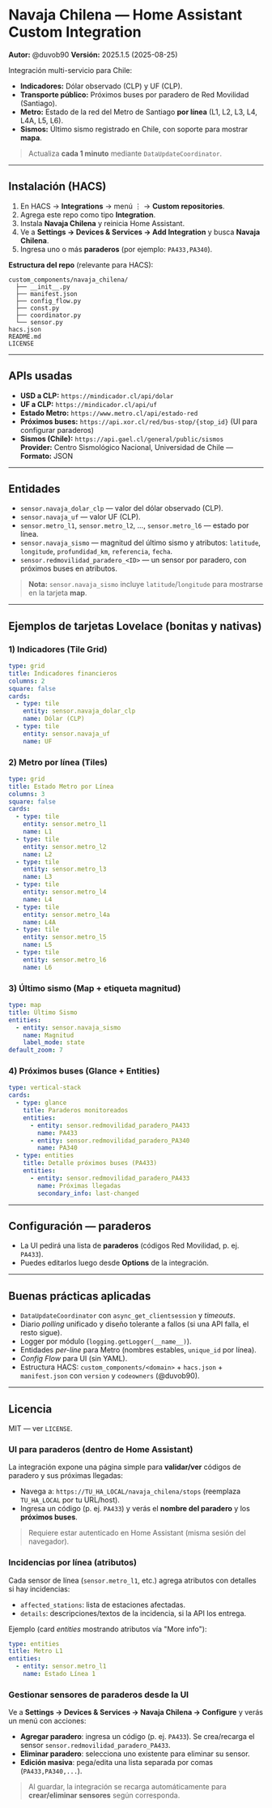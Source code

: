 

# Navaja Chilena — Home Assistant Custom Integration

**Autor:** @duvob90
**Versión:** 2025.1.5 (2025-08-25)

Integración multi-servicio para Chile:

- **Indicadores:** Dólar observado (CLP) y UF (CLP).
- **Transporte público:** Próximos buses por paradero de Red Movilidad (Santiago).
- **Metro:** Estado de la red del Metro de Santiago **por línea** (L1, L2, L3, L4, L4A, L5, L6).
- **Sismos:** Último sismo registrado en Chile, con soporte para mostrar **mapa**.

> Actualiza **cada 1 minuto** mediante `DataUpdateCoordinator`.

---

## Instalación (HACS)

1. En HACS → **Integrations** → menú ⋮ → **Custom repositories**.
2. Agrega este repo como tipo **Integration**.
3. Instala **Navaja Chilena** y reinicia Home Assistant.
4. Ve a **Settings → Devices & Services → Add Integration** y busca **Navaja Chilena**.
5. Ingresa uno o más **paraderos** (por ejemplo: `PA433,PA340`).

**Estructura del repo** (relevante para HACS):  
```
custom_components/navaja_chilena/
  ├── __init__.py
  ├── manifest.json
  ├── config_flow.py
  ├── const.py
  ├── coordinator.py
  └── sensor.py
hacs.json
README.md
LICENSE
```

---

## APIs usadas

- **USD a CLP:** `https://mindicador.cl/api/dolar`
- **UF a CLP:** `https://mindicador.cl/api/uf`
- **Estado Metro:** `https://www.metro.cl/api/estado-red`
- **Próximos buses:** `https://api.xor.cl/red/bus-stop/{stop_id}`  (UI para configurar paraderos)
- **Sismos (Chile):** `https://api.gael.cl/general/public/sismos`  
  **Provider:** Centro Sismológico Nacional, Universidad de Chile — **Formato:** JSON

---

## Entidades

- `sensor.navaja_dolar_clp` — valor del dólar observado (CLP).
- `sensor.navaja_uf` — valor UF (CLP).
- `sensor.metro_l1`, `sensor.metro_l2`, ..., `sensor.metro_l6` — estado por línea.
- `sensor.navaja_sismo` — magnitud del último sismo y atributos: `latitude`, `longitude`, `profundidad_km`, `referencia`, `fecha`.
- `sensor.redmovilidad_paradero_<ID>` — un sensor por paradero, con próximos buses en atributos.

> **Nota:** `sensor.navaja_sismo` incluye `latitude`/`longitude` para mostrarse en la tarjeta **map**.

---

## Ejemplos de tarjetas Lovelace (bonitas y nativas)

### 1) Indicadores (Tile Grid)
```yaml
type: grid
title: Indicadores financieros
columns: 2
square: false
cards:
  - type: tile
    entity: sensor.navaja_dolar_clp
    name: Dólar (CLP)
  - type: tile
    entity: sensor.navaja_uf
    name: UF
```

### 2) Metro por línea (Tiles)
```yaml
type: grid
title: Estado Metro por Línea
columns: 3
square: false
cards:
  - type: tile
    entity: sensor.metro_l1
    name: L1
  - type: tile
    entity: sensor.metro_l2
    name: L2
  - type: tile
    entity: sensor.metro_l3
    name: L3
  - type: tile
    entity: sensor.metro_l4
    name: L4
  - type: tile
    entity: sensor.metro_l4a
    name: L4A
  - type: tile
    entity: sensor.metro_l5
    name: L5
  - type: tile
    entity: sensor.metro_l6
    name: L6
```

### 3) Último sismo (Map + etiqueta magnitud)
```yaml
type: map
title: Último Sismo
entities:
  - entity: sensor.navaja_sismo
    name: Magnitud
    label_mode: state
default_zoom: 7
```

### 4) Próximos buses (Glance + Entities)
```yaml
type: vertical-stack
cards:
  - type: glance
    title: Paraderos monitoreados
    entities:
      - entity: sensor.redmovilidad_paradero_PA433
        name: PA433
      - entity: sensor.redmovilidad_paradero_PA340
        name: PA340
  - type: entities
    title: Detalle próximos buses (PA433)
    entities:
      - entity: sensor.redmovilidad_paradero_PA433
        name: Próximas llegadas
        secondary_info: last-changed
```

---

## Configuración — paraderos

- La UI pedirá una lista de **paraderos** (códigos Red Movilidad, p. ej. `PA433`).  
- Puedes editarlos luego desde **Options** de la integración.

---

## Buenas prácticas aplicadas

- `DataUpdateCoordinator` con `async_get_clientsession` y *timeouts*.
- Diario *polling* unificado y diseño tolerante a fallos (si una API falla, el resto sigue).
- Logger por módulo (`logging.getLogger(__name__)`).
- Entidades *per-line* para Metro (nombres estables, `unique_id` por línea).
- *Config Flow* para UI (sin YAML).
- Estructura HACS: `custom_components/<domain>` + `hacs.json` + `manifest.json` con `version` y `codeowners` (@duvob90).

---

## Licencia
MIT — ver `LICENSE`.


### UI para paraderos (dentro de Home Assistant)
La integración expone una página simple para **validar/ver** códigos de paradero y sus próximas llegadas:

- Navega a: `https://TU_HA_LOCAL/navaja_chilena/stops` (reemplaza `TU_HA_LOCAL` por tu URL/host).
- Ingresa un código (p. ej. `PA433`) y verás el **nombre del paradero** y los **próximos buses**.

> Requiere estar autenticado en Home Assistant (misma sesión del navegador).


### Incidencias por línea (atributos)
Cada sensor de línea (`sensor.metro_l1`, etc.) agrega atributos con detalles si hay incidencias:

- `affected_stations`: lista de estaciones afectadas.
- `details`: descripciones/textos de la incidencia, si la API los entrega.

Ejemplo (card *entities* mostrando atributos vía "More info"):
```yaml
type: entities
title: Metro L1
entities:
  - entity: sensor.metro_l1
    name: Estado Línea 1
```


### Gestionar sensores de paraderos desde la UI
Ve a **Settings → Devices & Services → Navaja Chilena → Configure** y verás un menú con acciones:
- **Agregar paradero**: ingresa un código (p. ej. `PA433`). Se crea/recarga el sensor `sensor.redmovilidad_paradero_PA433`.
- **Eliminar paradero**: selecciona uno existente para eliminar su sensor.
- **Edición masiva**: pega/edita una lista separada por comas (`PA433,PA340,...`).

> Al guardar, la integración se recarga automáticamente para **crear/eliminar sensores** según corresponda.


